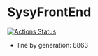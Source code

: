 # SysyFrontEnd

[![Actions Status](https://github.com/GammaMilk/SysyFrontEnd/actions/workflows/cmake.yml/badge.svg)](https://github.com/GammaMilk/SysyFrontEnd/actions/workflows/cmake.yml)

- line by generation: 8863